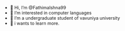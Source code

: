- 👋 Hi, I’m @FathimaIshna99
- 👀 I’m interested in computer languages
- 🌱 I’m a undergraduate student of vavuniya university
- 💞️ i wants to learn more.


<!---
FathimaIshna99/FathimaIshna99 is a ✨ special ✨ repository because its `README.md` (this file) appears on your GitHub profile.
You can click the Preview link to take a look at your changes.
--->
